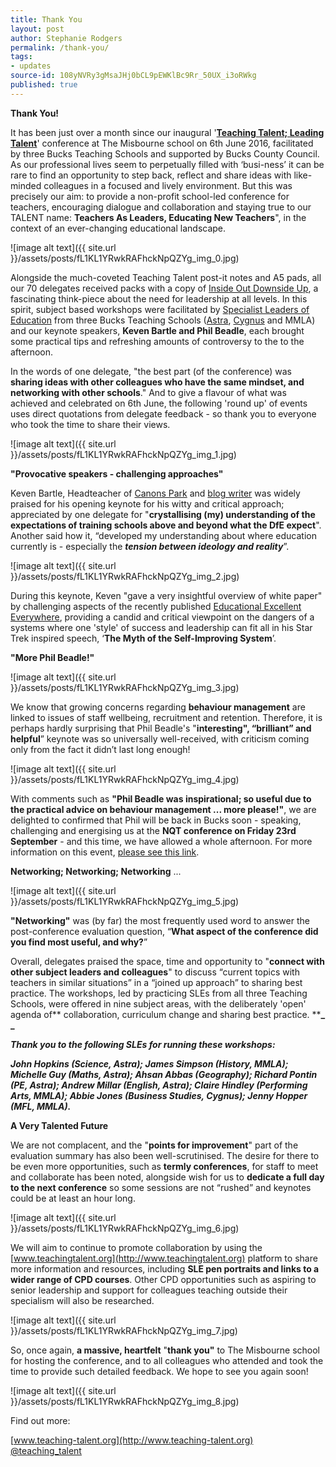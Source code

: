 ```yaml
---
title: Thank You
layout: post
author: Stephanie Rodgers
permalink: /thank-you/
tags:
- updates
source-id: 108yNVRy3gMsaJHj0bCL9pEWKlBc9Rr_50UX_i3oRWkg
published: true
---
```

**Thank You!**

It has been just over a month since our inaugural '**[Teaching Talent; Leading Talent](https://drive.google.com/file/d/0Bz09gKx0aJLtMFhybW93d2VWWmJnUUlTelVYZkU5YTlQUnlB/view?usp=sharing)**' conference at The Misbourne school on 6th June 2016, facilitated by three Bucks Teaching Schools and supported by Bucks County Council.  As our professional lives seem to perpetually filled with ‘busi-ness’ it can be rare to find an opportunity to step back, reflect and share ideas with like-minded colleagues in a focused and lively environment.  But this was precisely our aim: to provide a non-profit school-led conference for teachers, encouraging dialogue and collaboration and staying true to our TALENT name: **Teachers As Leaders, Educating New Teachers**", in the context of an ever-changing educational landscape.

![image alt text]({{ site.url }}/assets/posts/fL1KL1YRwkRAFhckNpQZYg_img_0.jpg)

Alongside the much-coveted Teaching Talent post-it notes and A5 pads, all our 70 delegates received packs with a copy of [Inside Out Downside Up](https://drive.google.com/file/d/0B8BuYUG--HR0cmlLNGVkbGEzUXM/view?usp=sharing), a fascinating think-piece about the need for leadership at all levels.  In this spirit, subject based workshops were facilitated by [Specialist Leaders of Education](http://www.astra-alliance.com/340/specialist-leaders-of-education-sle-overview) from three Bucks Teaching Schools ([Astra](http://www.astra-alliance.com), [Cygnus](http://cygnustsa.co.uk/) and MMLA) and our keynote speakers, **Keven Bartle and Phil Beadle**, each brought some practical tips and refreshing amounts of controversy to the to the afternoon.

In the words of one delegate, "the best part (of the conference) was **sharing ideas with other colleagues who have the same mindset, and networking with other schools**."  And to give a flavour of what was achieved and celebrated on 6th June, the following 'round up' of events uses direct quotations from delegate feedback - so thank you to everyone who took the time to share their views.

![image alt text]({{ site.url }}/assets/posts/fL1KL1YRwkRAFhckNpQZYg_img_1.jpg)

**"Provocative speakers - challenging approaches"**

Keven Bartle, Headteacher of [Canons Park](http://www.canons.harrow.sch.uk/) and [blog writer](https://dailygenius.wordpress.com/) was widely praised for his opening keynote for his witty and critical approach; appreciated by one delegate for "**crystallising (my) understanding of the expectations of training schools above and beyond what the DfE expect**".  Another said how it, “developed my understanding about where education currently is - especially the **_tension between ideology and reality_**”. 

![image alt text]({{ site.url }}/assets/posts/fL1KL1YRwkRAFhckNpQZYg_img_2.jpg)

During this keynote, Keven "gave a very insightful overview of white paper" by challenging aspects of the recently published [Educational Excellent Everywhere](https://www.gov.uk/government/publications/educational-excellence-everywhere), providing a candid and critical viewpoint on the dangers of a systems where one 'style' of success and leadership can fit all in his Star Trek inspired speech, ‘**The Myth of the Self-Improving System**’.

**"More Phil Beadle!"**

![image alt text]({{ site.url }}/assets/posts/fL1KL1YRwkRAFhckNpQZYg_img_3.jpg)

We know that growing concerns regarding **behaviour management** are linked to issues of staff wellbeing, recruitment and retention. Therefore, it is perhaps hardly surprising that Phil Beadle's "**interesting", “brilliant” and helpful**” keynote was so universally well-received, with criticism coming only from the fact it didn’t last long enough!

![image alt text]({{ site.url }}/assets/posts/fL1KL1YRwkRAFhckNpQZYg_img_4.jpg)

With comments such as **"Phil Beadle was inspirational; so useful due to the practical advice on behaviour management ... more please!"**, we are delighted to confirmed that Phil will be back in Bucks soon - speaking, challenging and energising us at the **NQT conference on Friday 23rd September** - and this time, we have allowed a whole afternoon.  For more information on this event, [please see this link](http://www.astra-alliance.com/225/latest-news/article/78/astra-nqt-appropriate-body).

**Networking; Networking; Networking** ...

![image alt text]({{ site.url }}/assets/posts/fL1KL1YRwkRAFhckNpQZYg_img_5.jpg)

**"Networking"** was (by far) the most frequently used word to answer the post-conference evaluation question, “**What aspect of the conference did you find most useful, and why?**”

Overall, delegates praised the space, time and opportunity to "**connect with other subject leaders and colleagues**" to discuss “current topics with teachers in similar situations” in a “joined up approach” to sharing best practice.  The workshops, led by practicing SLEs from all three Teaching Schools, were offered in nine subject areas, with the deliberately 'open' agenda of** collaboration, curriculum change and sharing best practice. ****_ _**

**_Thank you to the following SLEs for running these workshops:_**

**_John Hopkins (Science, Astra); James Simpson (History, MMLA); Michelle Guy (Maths, Astra); Ahsan Abbas (Geography); Richard Pontin (PE, Astra); Andrew Millar (English, Astra); Claire Hindley (Performing Arts, MMLA); Abbie Jones (Business Studies, Cygnus); Jenny Hopper (MFL, MMLA)._**

**A Very Talented Future**

We are not complacent, and the "**points for improvement**" part of the evaluation summary has also been well-scrutinised.  The desire for there to be even more opportunities, such as **termly conferences**, for staff to meet and collaborate has been noted, alongside wish for us to **dedicate a full day to the next conference** so some sessions are not “rushed” and keynotes could be at least an hour long.

![image alt text]({{ site.url }}/assets/posts/fL1KL1YRwkRAFhckNpQZYg_img_6.jpg)

We will aim to continue to promote collaboration by using the [www.teachingtalent.org](http://www.teachingtalent.org) platform to share more information and resources, including **SLE pen portraits and links to a wider range of CPD courses**.  Other CPD opportunities such as aspiring to senior leadership and support for colleagues teaching outside their specialism will also be researched. 

![image alt text]({{ site.url }}/assets/posts/fL1KL1YRwkRAFhckNpQZYg_img_7.jpg)

So, once again, **a massive, heartfelt** "**thank you"** to The Misbourne school for hosting the conference, and to all colleagues who attended and took the time to provide such detailed feedback.  We hope to see you again soon!

![image alt text]({{ site.url }}/assets/posts/fL1KL1YRwkRAFhckNpQZYg_img_8.jpg)

Find out more:

[www.teaching-talent.org](http://www.teaching-talent.org)
[@teaching_talent](https://twitter.com/talent_teaching)
